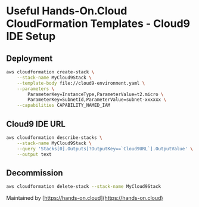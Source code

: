 # Useful Hands-On.Cloud CloudFormation Templates - Cloud9 IDE Setup

## Deployment

```sh
aws cloudformation create-stack \
	--stack-name MyCloud9Stack \
	--template-body file://cloud9-environment.yaml \
	--parameters \
		ParameterKey=InstanceType,ParameterValue=t2.micro \
		ParameterKey=SubnetId,ParameterValue=subnet-xxxxxx \
	--capabilities CAPABILITY_NAMED_IAM
```

## Cloud9 IDE URL

```sh
aws cloudformation describe-stacks \
	--stack-name MyCloud9Stack \
	--query 'Stacks[0].Outputs[?OutputKey==`Cloud9URL`].OutputValue' \
	--output text
```

## Decommission

```sh
aws cloudformation delete-stack --stack-name MyCloud9Stack
```


Maintained by [https://hands-on.cloud](https://hands-on.cloud)
